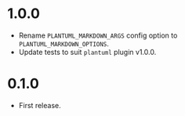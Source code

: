 # 1.0.0
* Rename `PLANTUML_MARKDOWN_ARGS` config option to `PLANTUML_MARKDOWN_OPTIONS`.
* Update tests to suit `plantuml` plugin v1.0.0.

# 0.1.0
* First release.
